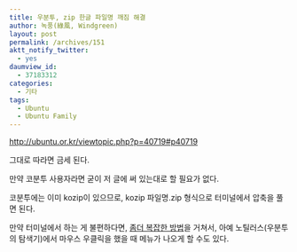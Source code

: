 ```yaml
---
title: 우분투, zip 한글 파일명 깨짐 해결
author: 녹풍(綠風, Windgreen)
layout: post
permalink: /archives/151
aktt_notify_twitter:
  - yes
daumview_id:
  - 37183312
categories:
  - 기타
tags:
  - Ubuntu
  - Ubuntu Family
---
```

<a href="http://ubuntu.or.kr/viewtopic.php?p=40719#p40719" target="_blank">http://ubuntu.or.kr/viewtopic.php?p=40719#p40719</a>

그대로 따라면 금세 된다.

만약 코분투 사용자라면 굳이 저 글에 써 있는대로 할 필요가 없다.

코분투에는 이미 kozip이 있으므로, kozip 파일명.zip 형식으로 터미널에서 압축을 풀면 된다.

만약 터미널에서 하는 게 불편하다면, <a href="http://ubuntu.liberotown.com/56" target="_blank">좀더 복잡한 방법</a>을 거쳐서, 아예 노틸러스(우분투의 탐색기)에서 마우스 우클릭을 했을 때 메뉴가 나오게 할 수도 있다.